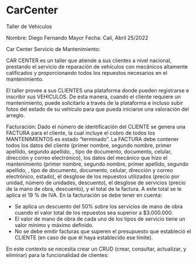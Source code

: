 # CarCenter
Taller de Vehiculos

Nombre: Diego Fernando Mayor
Fecha: Cali, Abril 25/2022 


Car Center
Servicio de Mantenimiento: 

CAR CENTER es un taller que atiende a sus clientes a nivel nacional, prestando el servicio de reparación de vehículos con mecánicos altamente calificados y proporcionando todos los repuestos necesarios en el mantenimiento. 

El taller provee a sus CLIENTES una plataforma donde pueden registrarse e inscribir sus VEHICULOS. De esta manera, cuando el cliente requiere un mantenimiento, puede solicitarlo a través de la plataforma e incluso subir fotos del estado de su vehículo para que pueda iniciarse una valoración del arreglo. 

Facturación: 
Dado el número de identificación del CLIENTE se genera una FACTURA para el cliente, la cual incluye el cobro de todos los MANTENIMIENTOS es estado “terminado”. La FACTURA debe contener todos los datos del cliente (primer nombre, segundo nombre, primer apellido, segundo apellido, , tipo de documento, documento, celular, dirección y correo electrónico), los datos del mecánico que hizo el mantenimiento (primer nombre, segundo nombre, primer apellido, segundo apellido, , tipo de documento, documento, celular, dirección y correo electrónico, estado), el desglose de los repuestos utilizados (precio por unidad, número de unidades, descuento), el desglose de servicios (precio de la mano de obra, descuento), y el total de la factura. 
A este total se le aplica el 19 % de IVA. 
En la facturación se debe tener en cuenta: 
- Se aplica un descuento del 50% sobre los servicios de mano de obra cuando el valor total de los repuestos sea superior a $3.000.000. 
- El valor de mano de obra de cada uno de los tipos de servicio tiene un valor mínimo y máximo definido. 
- No se debe emitir facturas que superen el presupuesto que estableció el CLIENTE (en caso de que él haya establecido ese límite). 

En este contexto se necesita crear un CRUD (crear, consultar, actualizar, y eliminar) para la funcionalidad de clientes:

